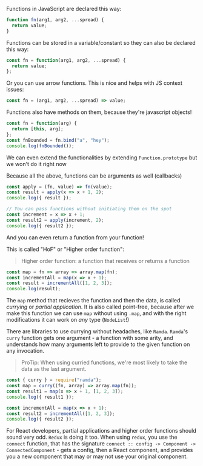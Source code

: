 Functions in JavaScript are declared this way:

```js
function fn(arg1, arg2, ...spread) {
  return value;
}
```

Functions can be stored in a variable/constant so they can also be declared this way:

```js
const fn = function(arg1, arg2, ...spread) {
  return value;
};
```

Or you can use arrow functions. This is nice and helps with JS context issues:

```js
const fn = (arg1, arg2, ...spread) => value;
```

Functions also have methods on them, because they're javascript objects!

```js
const fn = function(arg) {
  return [this, arg];
};
const fnBounded = fn.bind("a", "hey");
console.log(fnBounded());
```

We can even extend the functionalities by extending `Function.prototype` but we won't do it right now

Because all the above, functions can be arguments as well (callbacks)

```js
const apply = (fn, value) => fn(value);
const result = apply(x => x + 1, 2);
console.log({ result });

// You can pass functions without initiating them on the spot
const increment = x => x + 1;
const result2 = apply(increment, 2);
console.log({ result2 });
```

And you can even return a function from your function!

This is called "HoF" or "Higher order function":

> Higher order function: a function that receives or returns a function

```js
const map = fn => array => array.map(fn);
const incrementAll = map(x => x + 1);
const result = incrementAll([1, 2, 3]);
console.log(result);
```

The `map` method that recieves the function and then the data, is called _currying_ or _partial application_. It is also
called point-free, because after we make this function we can use `map` without using `.map`, and with the right
modifications it can work on _any_ type (`NodeList`!)

There are libraries to use currying without headaches, like `Ramda`. `Ramda`'s `curry` function gets one argument - a
function with some arity, and understands how many arguments left to provide to the given function on any invocation.

> ProTip: When using curried functions, we're most likely to take the data as the last argument.

```js
const { curry } = require("ramda");
const map = curry((fn, array) => array.map(fn));
const result1 = map(x => x + 1, [1, 2, 3]);
console.log({ result1 });

const incrementAll = map(x => x + 1);
const result2 = incrementAll([1, 2, 3]);
console.log({ result2 });
```

For React developers, partial applications and higher order functions should sound very odd. `Redux` is doing it too.
When using `redux`, you use the `connect` function, that has the signature `connect :: config -> Component ->
ConnectedComponent` - gets a config, then a React component, and provides you a new component that may or may not use
your original component.
